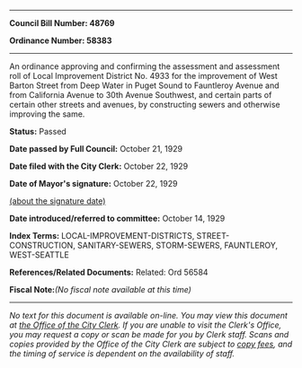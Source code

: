 

********

**Council Bill Number: 48769**
   
**Ordinance Number: 58383**
********

 An ordinance approving and confirming the assessment and assessment roll of Local Improvement District No. 4933 for the improvement of West Barton Street from Deep Water in Puget Sound to Fauntleroy Avenue and from California Avenue to 30th Avenue Southwest, and certain parts of certain other streets and avenues, by constructing sewers and otherwise improving the same.

**Status:** Passed
   
**Date passed by Full Council:** October 21, 1929
   
**Date filed with the City Clerk:** October 22, 1929
   
**Date of Mayor's signature:** October 22, 1929
   
[(about the signature date)](/~public/approvaldate.htm)
   
   
   
**Date introduced/referred to committee:** October 14, 1929
   
   
**Index Terms:** LOCAL-IMPROVEMENT-DISTRICTS, STREET-CONSTRUCTION, SANITARY-SEWERS, STORM-SEWERS, FAUNTLEROY, WEST-SEATTLE

**References/Related Documents:** Related: Ord 56584

**Fiscal Note:**_(No fiscal note available at this time)_
********

_No text for this document is available on-line. You may view this document at [the Office of the City Clerk](http://www.seattle.gov/leg/clerk/contactUs.htm). If you are unable to visit the Clerk's Office, you may request a copy or scan be made for you by Clerk staff. Scans and copies provided by the Office of the City Clerk are subject to [copy fees](http://clerk.seattle.gov/~public/clerkfees.htm), and the timing of service is dependent on the availability of staff._

